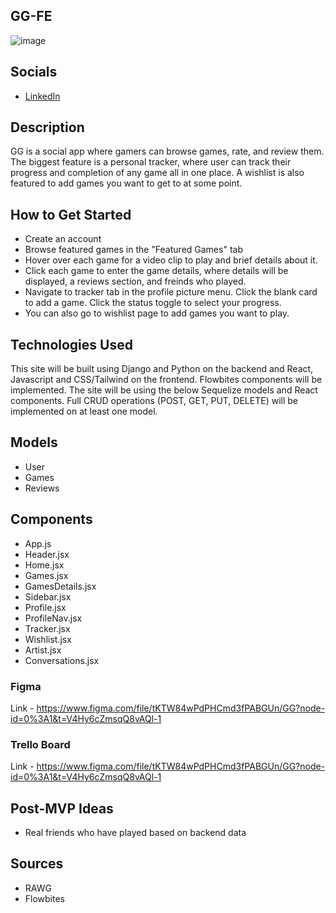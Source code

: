 ## GG-FE

![image](https://tinypic.host/images/2022/11/30/Screenshot-2022-11-29-at-5.28.54-PM.png)


## Socials
- [LinkedIn](https://www.linkedin.com/in/jack-viana/)

## Description

GG is a social app where gamers can browse games, rate, and review them. The biggest feature is a personal tracker, where user can track their progress and completion of any game all in one place. A wishlist is also featured to add games you want to get to at some point.

## How to Get Started

- Create an account
- Browse featured games in the "Featured Games" tab
- Hover over each game for a video clip to play and brief details about it.
- Click each game to enter the game details, where details will be displayed, a reviews section, and freinds who played.
- Navigate to tracker tab in the profile picture menu. Click the blank card to add a game. Click the status toggle to select your progress.
- You can also go to wishlist page to add games you want to play.

## Technologies Used

This site will be built using Django and Python on the backend and React, Javascript and CSS/Tailwind on the frontend. Flowbites components will be implemented. The site will be using the below Sequelize models and React components. Full CRUD operations (POST, GET, PUT, DELETE) will be implemented on at least one model.

## Models

- User
- Games
- Reviews

## Components

- App.js
- Header.jsx
- Home.jsx
- Games.jsx
- GamesDetails.jsx
- Sidebar.jsx
- Profile.jsx
- ProfileNav.jsx
- Tracker.jsx
- Wishlist.jsx
- Artist.jsx
- Conversations.jsx

### Figma

Link - https://www.figma.com/file/tKTW84wPdPHCmd3fPABGUn/GG?node-id=0%3A1&t=V4Hy6cZmsqQ8vAQl-1

### Trello Board

Link - https://www.figma.com/file/tKTW84wPdPHCmd3fPABGUn/GG?node-id=0%3A1&t=V4Hy6cZmsqQ8vAQl-1

## Post-MVP Ideas

- Real friends who have played based on backend data

## Sources

- RAWG
- Flowbites
